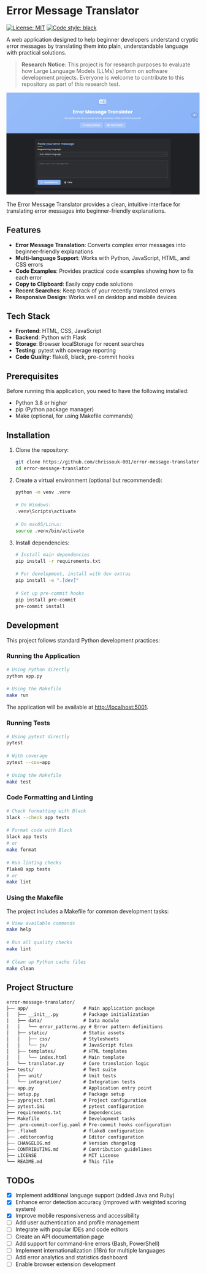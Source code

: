 # Error Message Translator

[![License: MIT](https://img.shields.io/badge/License-MIT-blue.svg)](https://opensource.org/licenses/MIT)
[![Code style: black](https://img.shields.io/badge/code%20style-black-000000.svg)](https://github.com/psf/black)

A web application designed to help beginner developers understand cryptic error messages by translating them into plain, understandable language with practical solutions.

> **Research Notice**: This project is for research purposes to evaluate how Large Language Models (LLMs) perform on software development projects. Everyone is welcome to contribute to this repository as part of this research test.

![Error Message Translator Interface](screenshots/interface_screenshot.png)

The Error Message Translator provides a clean, intuitive interface for translating error messages into beginner-friendly explanations.

## Features

- **Error Message Translation**: Converts complex error messages into beginner-friendly explanations
- **Multi-language Support**: Works with Python, JavaScript, HTML, and CSS errors
- **Code Examples**: Provides practical code examples showing how to fix each error
- **Copy to Clipboard**: Easily copy code solutions
- **Recent Searches**: Keep track of your recently translated errors
- **Responsive Design**: Works well on desktop and mobile devices

## Tech Stack

- **Frontend**: HTML, CSS, JavaScript
- **Backend**: Python with Flask
- **Storage**: Browser localStorage for recent searches
- **Testing**: pytest with coverage reporting
- **Code Quality**: flake8, black, pre-commit hooks

## Prerequisites

Before running this application, you need to have the following installed:

- Python 3.8 or higher
- pip (Python package manager)
- Make (optional, for using Makefile commands)

## Installation

1. Clone the repository:
   ```bash
   git clone https://github.com/chrissouk-001/error-message-translator.git
   cd error-message-translator
   ```

2. Create a virtual environment (optional but recommended):
   ```bash
   python -m venv .venv
   
   # On Windows:
   .venv\Scripts\activate
   
   # On macOS/Linux:
   source .venv/bin/activate
   ```

3. Install dependencies:
   ```bash
   # Install main dependencies
   pip install -r requirements.txt
   
   # For development, install with dev extras
   pip install -e ".[dev]"
   
   # Set up pre-commit hooks
   pip install pre-commit
   pre-commit install
   ```

## Development

This project follows standard Python development practices:

### Running the Application

```bash
# Using Python directly
python app.py

# Using the Makefile
make run
```

The application will be available at [http://localhost:5001](http://localhost:5001).

### Running Tests

```bash
# Using pytest directly
pytest

# With coverage
pytest --cov=app

# Using the Makefile
make test
```

### Code Formatting and Linting

```bash
# Check formatting with Black
black --check app tests

# Format code with Black
black app tests
# or
make format

# Run linting checks
flake8 app tests
# or
make lint
```

### Using the Makefile

The project includes a Makefile for common development tasks:

```bash
# View available commands
make help

# Run all quality checks
make lint

# Clean up Python cache files
make clean
```

## Project Structure

```
error-message-translator/
├── app/                    # Main application package
│   ├── __init__.py         # Package initialization
│   ├── data/               # Data module
│   │   └── error_patterns.py # Error pattern definitions
│   ├── static/             # Static assets
│   │   ├── css/            # Stylesheets
│   │   └── js/             # JavaScript files
│   ├── templates/          # HTML templates
│   │   └── index.html      # Main template
│   └── translator.py       # Core translation logic
├── tests/                  # Test suite
│   ├── unit/               # Unit tests
│   └── integration/        # Integration tests
├── app.py                  # Application entry point
├── setup.py                # Package setup
├── pyproject.toml          # Project configuration
├── pytest.ini              # pytest configuration
├── requirements.txt        # Dependencies
├── Makefile                # Development tasks
├── .pre-commit-config.yaml # Pre-commit hooks configuration
├── .flake8                 # flake8 configuration
├── .editorconfig           # Editor configuration
├── CHANGELOG.md            # Version changelog
├── CONTRIBUTING.md         # Contribution guidelines
├── LICENSE                 # MIT License
└── README.md               # This file
```

## TODOs

- [x] Implement additional language support (added Java and Ruby)
- [x] Enhance error detection accuracy (improved with weighted scoring system)
- [x] Improve mobile responsiveness and accessibility
- [ ] Add user authentication and profile management
- [ ] Integrate with popular IDEs and code editors
- [ ] Create an API documentation page
- [ ] Add support for command-line errors (Bash, PowerShell)
- [ ] Implement internationalization (i18n) for multiple languages
- [ ] Add error analytics and statistics dashboard
- [ ] Enable browser extension development